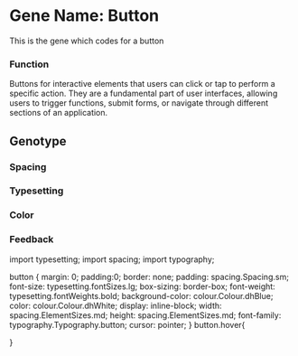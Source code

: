 # Gene Name: Button
This is the gene which codes for a button
### Function
 Buttons for interactive elements that users can click or tap to perform a specific action. They are a fundamental part of user interfaces, allowing users to trigger functions, submit forms, or navigate through different sections of an application.


## Genotype

### Spacing


### Typesetting


### Color


### Feedback
import typesetting;
import spacing;
import typography;


button {
  margin: 0;
  padding:0;
  border: none;
  padding: spacing.Spacing.sm;
  font-size: typesetting.fontSizes.lg;
  box-sizing: border-box;
  font-weight: typesetting.fontWeights.bold;
  background-color: colour.Colour.dhBlue;
  color: colour.Colour.dhWhite;
  display: inline-block;
  width: spacing.ElementSizes.md;
  height: spacing.ElementSizes.md;
  font-family: typography.Typography.button;
  cursor: pointer;
}
button.hover{
  
}




